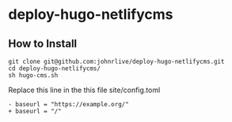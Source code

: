 # deploy-hugo-netlifycms


## How to Install

```
git clone git@github.com:johnrlive/deploy-hugo-netlifycms.git
cd deploy-hugo-netlifycms/
sh hugo-cms.sh
```


Replace this line in the this file site/config.toml

```
- baseurl = "https://example.org/"
+ baseurl = "/"
```